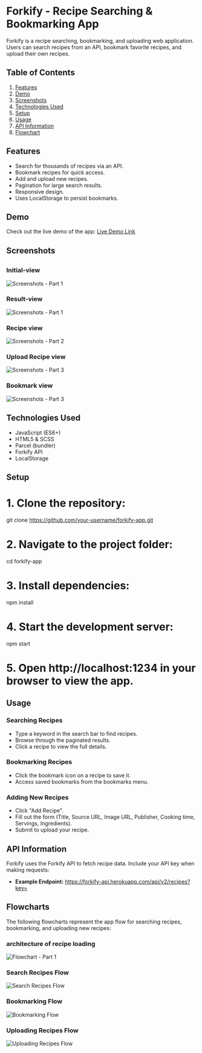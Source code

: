 # Forkify - Recipe Searching & Bookmarking App

Forkify is a recipe searching, bookmarking, and uploading web application. Users can search recipes from an API, bookmark favorite recipes, and upload their own recipes.

## Table of Contents
1. [Features](#features)
2. [Demo](#demo)
3. [Screenshots](#screenshots)
4. [Technologies Used](#technologies-used)
5. [Setup](#setup)
6. [Usage](#usage)
7. [API Information](#api-information)
8. [Flowchart](#flowchart)

## Features

- Search for thousands of recipes via an API.
- Bookmark recipes for quick access.
- Add and upload new recipes.
- Pagination for large search results.
- Responsive design.
- Uses LocalStorage to persist bookmarks.

## Demo

Check out the live demo of the app: [Live Demo Link](your-live-link-here)

## Screenshots
##
### Initial-view
![Screenshots - Part 1](demo-1.PNG)
### Result-view
![Screenshots - Part 1](demo-2.PNG)

### Recipe view
![Screenshots - Part 2](demo-3.PNG)

### Upload Recipe view
![Screenshots - Part 3](demo4.PNG)

### Bookmark view
![Screenshots - Part 3](demo5.PNG)

## Technologies Used

- JavaScript (ES6+)
- HTML5 & SCSS
- Parcel (bundler)
- Forkify API
- LocalStorage

## Setup

# 1. Clone the repository:
git clone https://github.com/your-username/forkify-app.git

# 2. Navigate to the project folder:
cd forkify-app

# 3. Install dependencies:
npm install

# 4. Start the development server:
npm start

# 5. Open http://localhost:1234 in your browser to view the app.

## Usage

### Searching Recipes
- Type a keyword in the search bar to find recipes.
- Browse through the paginated results.
- Click a recipe to view the full details.

### Bookmarking Recipes
- Click the bookmark icon on a recipe to save it.
- Access saved bookmarks from the bookmarks menu.

### Adding New Recipes
- Click "Add Recipe".
- Fill out the form (Title, Source URL, Image URL, Publisher, Cooking time, Servings, Ingredients).
- Submit to upload your recipe.

## API Information
Forkify uses the Forkify API to fetch recipe data. Include your API key when making requests:

- **Example Endpoint:**
https://forkify-api.herokuapp.com/api/v2/recipes?key=<your-api-key>
## Flowcharts

The following flowcharts represent the app flow for searching recipes, bookmarking, and uploading new recipes:
### architecture of recipe loading
![Flowchart - Part 1](forkify-architecture-recipe-loading.png)

### Search Recipes Flow
![Search Recipes Flow](forkify-flowchart-part-1.png)

### Bookmarking Flow
![Bookmarking Flow](forkify-flowchart-part-2.png)

### Uploading Recipes Flow
![Uploading Recipes Flow](forkify-flowchart-part-3.png)



